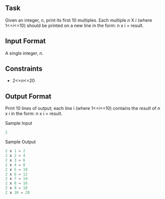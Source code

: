 ## Task
Given an integer, *n*, print its first 10 multiples. Each multiple *n* X *i* (where 1<=*i*<=10) should be printed on a new line in the form: n x i = result.

## Input Format

A single integer, *n*.

## Constraints
* 2<=*n*<=20
## Output Format

Print 10 lines of output; each line i (where 1<=*i*<=10) contains the *result* of *n* x *i* in the form:
n x i = result.

Sample Input
```javascript
2
```
Sample Output
```javascript
2 x 1 = 2
2 x 2 = 4
2 x 3 = 6
2 x 4 = 8
2 x 5 = 10
2 x 6 = 12
2 x 7 = 14
2 x 8 = 16
2 x 9 = 18
2 x 10 = 20
```
